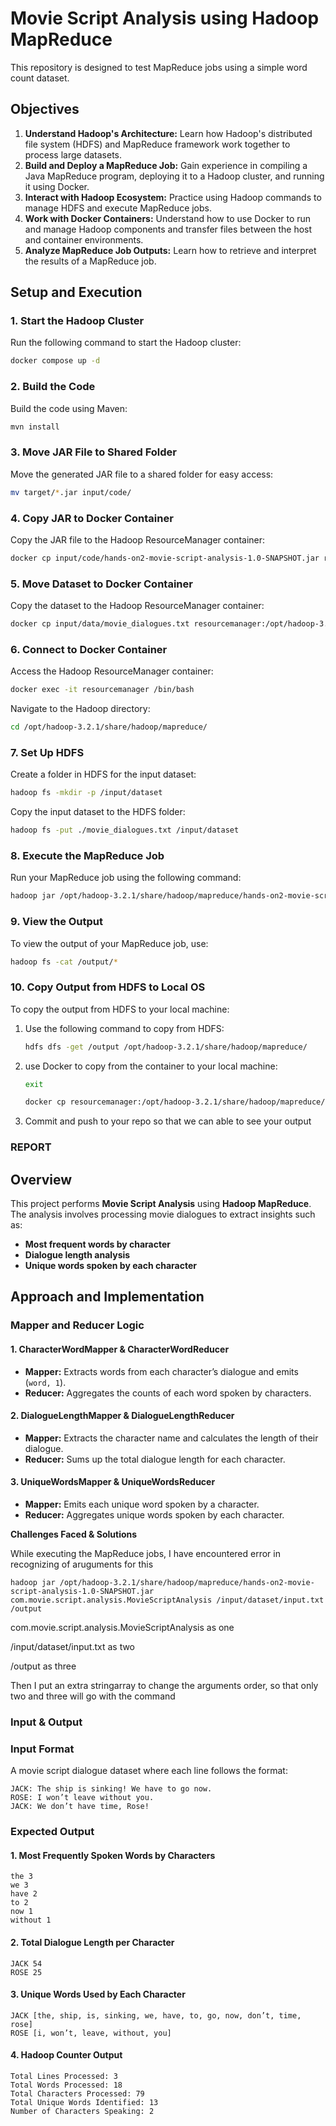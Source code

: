 

# Movie Script Analysis using Hadoop MapReduce

This repository is designed to test MapReduce jobs using a simple word count dataset.

## Objectives


1. **Understand Hadoop's Architecture:** Learn how Hadoop's distributed file system (HDFS) and MapReduce framework work together to process large datasets.
2. **Build and Deploy a MapReduce Job:** Gain experience in compiling a Java MapReduce program, deploying it to a Hadoop cluster, and running it using Docker.
3. **Interact with Hadoop Ecosystem:** Practice using Hadoop commands to manage HDFS and execute MapReduce jobs.
4. **Work with Docker Containers:** Understand how to use Docker to run and manage Hadoop components and transfer files between the host and container environments.
5. **Analyze MapReduce Job Outputs:** Learn how to retrieve and interpret the results of a MapReduce job.

## Setup and Execution

### 1. **Start the Hadoop Cluster**

Run the following command to start the Hadoop cluster:

```bash
docker compose up -d
```

### 2. **Build the Code**

Build the code using Maven:

```bash
mvn install
```

### 3. **Move JAR File to Shared Folder**

Move the generated JAR file to a shared folder for easy access:

```bash
mv target/*.jar input/code/
```

### 4. **Copy JAR to Docker Container**

Copy the JAR file to the Hadoop ResourceManager container:

```bash
docker cp input/code/hands-on2-movie-script-analysis-1.0-SNAPSHOT.jar resourcemanager:/opt/hadoop-3.2.1/share/hadoop/mapreduce/
```

### 5. **Move Dataset to Docker Container**

Copy the dataset to the Hadoop ResourceManager container:

```bash
docker cp input/data/movie_dialogues.txt resourcemanager:/opt/hadoop-3.2.1/share/hadoop/mapreduce/
```

### 6. **Connect to Docker Container**

Access the Hadoop ResourceManager container:

```bash
docker exec -it resourcemanager /bin/bash
```

Navigate to the Hadoop directory:

```bash
cd /opt/hadoop-3.2.1/share/hadoop/mapreduce/
```

### 7. **Set Up HDFS**

Create a folder in HDFS for the input dataset:

```bash
hadoop fs -mkdir -p /input/dataset
```

Copy the input dataset to the HDFS folder:

```bash
hadoop fs -put ./movie_dialogues.txt /input/dataset
```

### 8. **Execute the MapReduce Job**

Run your MapReduce job using the following command:

```bash
hadoop jar /opt/hadoop-3.2.1/share/hadoop/mapreduce/hands-on2-movie-script-analysis-1.0-SNAPSHOT.jar com.movie.script.analysis.MovieScriptAnalysis /input/dataset/input.txt /output
```

### 9. **View the Output**

To view the output of your MapReduce job, use:

```bash
hadoop fs -cat /output/*
```

### 10. **Copy Output from HDFS to Local OS**

To copy the output from HDFS to your local machine:

1. Use the following command to copy from HDFS:
    ```bash
    hdfs dfs -get /output /opt/hadoop-3.2.1/share/hadoop/mapreduce/
    ```

2. use Docker to copy from the container to your local machine:
   ```bash
   exit 
   ```
    ```bash
    docker cp resourcemanager:/opt/hadoop-3.2.1/share/hadoop/mapreduce/output/ input/output/
    ```
3. Commit and push to your repo so that we can able to see your output


### REPORT

## Overview
This project performs **Movie Script Analysis** using **Hadoop MapReduce**. The analysis involves processing movie dialogues to extract insights such as:
- **Most frequent words by character**
- **Dialogue length analysis**
- **Unique words spoken by each character**


## Approach and Implementation

### **Mapper and Reducer Logic**

#### **1. CharacterWordMapper & CharacterWordReducer**
- **Mapper:** Extracts words from each character’s dialogue and emits (`word, 1`).
- **Reducer:** Aggregates the counts of each word spoken by characters.

#### **2. DialogueLengthMapper & DialogueLengthReducer**
- **Mapper:** Extracts the character name and calculates the length of their dialogue.
- **Reducer:** Sums up the total dialogue length for each character.

#### **3. UniqueWordsMapper & UniqueWordsReducer**
- **Mapper:** Emits each unique word spoken by a character.
- **Reducer:** Aggregates unique words spoken by each character.

**Challenges Faced & Solutions**

While executing the MapReduce jobs, I have encountered error in recognizing of aruguments for this 
```
hadoop jar /opt/hadoop-3.2.1/share/hadoop/mapreduce/hands-on2-movie-script-analysis-1.0-SNAPSHOT.jar com.movie.script.analysis.MovieScriptAnalysis /input/dataset/input.txt /output
```

com.movie.script.analysis.MovieScriptAnalysis as one

/input/dataset/input.txt as two

/output as three

Then I put an extra stringarray to change the arguments order, so that only two and three will go with the command



### Input & Output
### **Input Format**
A movie script dialogue dataset where each line follows the format:
```
JACK: The ship is sinking! We have to go now.
ROSE: I won’t leave without you.
JACK: We don’t have time, Rose!
```

### **Expected Output**
#### **1. Most Frequently Spoken Words by Characters**
```
the 3
we 3
have 2
to 2
now 1
without 1
```

#### **2. Total Dialogue Length per Character**
```
JACK 54
ROSE 25
```

#### **3. Unique Words Used by Each Character**
```
JACK [the, ship, is, sinking, we, have, to, go, now, don’t, time, rose]
ROSE [i, won’t, leave, without, you]
```

#### **4. Hadoop Counter Output**
```
Total Lines Processed: 3
Total Words Processed: 18
Total Characters Processed: 79
Total Unique Words Identified: 13
Number of Characters Speaking: 2
```
